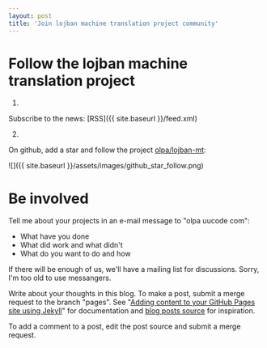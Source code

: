```yaml
---
layout: post
title: 'Join lojban machine translation project community'
---
```

# Follow the lojban machine translation project

1)

Subscribe to the news: [RSS]({{ site.baseurl }}/feed.xml)

2)

On github, add a star and follow the project [olpa/lojban-mt](https://github.com/olpa/lojban-mt):

![]({{ site.baseurl }}/assets/images/github_star_follow.png)

# Be involved

Tell me about your projects in an e-mail message to "olpa uucode com":

- What have you done
- What did work and what didn't
- What do you want to do and how

If there will be enough of us, we'll have a mailing list for discussions. Sorry, I'm too old to use messangers.

Write about your thoughts in this blog. To make a post, submit a merge request to the branch "pages". See "[Adding content to your GitHub Pages site using Jekyll](https://docs.github.com/en/pages/setting-up-a-github-pages-site-with-jekyll/adding-content-to-your-github-pages-site-using-jekyll)" for documentation and [blog posts source](https://github.com/olpa/lojban-mt/tree/pages/docs/_posts) for inspiration.

To add a comment to a post, edit the post source and submit a merge request.
